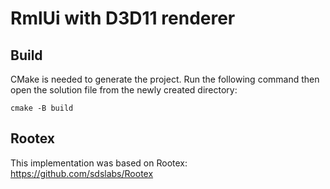 # RmlUi with D3D11 renderer

## Build
CMake is needed to generate the project. Run the following command then open the solution file from the newly created directory:

```
cmake -B build
```

## Rootex
This implementation was based on Rootex: https://github.com/sdslabs/Rootex
